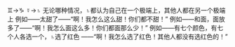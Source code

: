 ♊︎→♑︎ ☿→♄
无论哪种情况，♄都认为自己在一个极端上，其他人都在另一个极端上
例如——太甜了——“啊！我怎么这么甜！你们都不甜！”
例如——和面，面放多了——“啊！我怎么面这么多！你们都面那么少！”
例如——有七个颜色，有七个人各选一个，♄选了红色
——“啊！我怎么选了红色！其他人都没有选红色的！”
